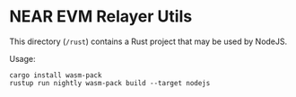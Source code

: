 NEAR EVM Relayer Utils
===

This directory (`/rust`) contains a Rust project that may be used by NodeJS.

Usage:

    cargo install wasm-pack
    rustup run nightly wasm-pack build --target nodejs
